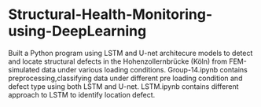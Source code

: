 # Structural-Health-Monitoring-using-DeepLearning
Built a Python program using LSTM and U-net architecure models to detect and locate structural defects in the Hohenzollernbrücke (Köln) from FEM-simulated data under various loading conditions.
Group-14.ipynb contains preprocessing,classifying data under different pre loading condition and defect type using both LSTM and U-net.
LSTM.ipynb  contains different approach to LSTM to identify location defect.
